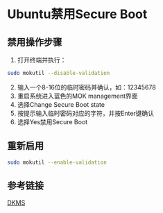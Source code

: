 # Ubuntu禁用Secure Boot

## 禁用操作步骤
1. 打开终端并执行：
```bash
sudo mokutil --disable-validation
```
2. 输入一个8-16位的临时密码并确认，如：12345678
3. 重启系统进入蓝色的MOK management界面
4. 选择Change Secure Boot state
5. 按提示输入临时密码对应的字符，并按Enter键确认
6. 选择Yes禁用Secure Boot

## 重新启用
```bash
sudo mokutil --enable-validation
```

## 参考链接
[DKMS](https://wiki.ubuntu.com/UEFI/SecureBoot/DKMS)